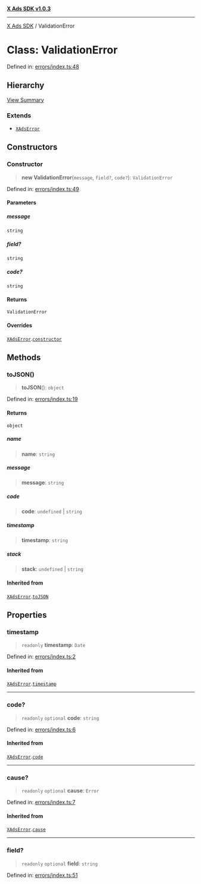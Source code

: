 [**X Ads SDK v1.0.3**](../README.md)

***

[X Ads SDK](../globals.md) / ValidationError

# Class: ValidationError

Defined in: [errors/index.ts:48](https://github.com/kage1020/x-ads-sdk/blob/main/src/errors/index.ts#L48)

## Hierarchy

[View Summary](../hierarchy.md)

### Extends

- [`XAdsError`](XAdsError.md)

## Constructors

### Constructor

> **new ValidationError**(`message`, `field?`, `code?`): `ValidationError`

Defined in: [errors/index.ts:49](https://github.com/kage1020/x-ads-sdk/blob/main/src/errors/index.ts#L49)

#### Parameters

##### message

`string`

##### field?

`string`

##### code?

`string`

#### Returns

`ValidationError`

#### Overrides

[`XAdsError`](XAdsError.md).[`constructor`](XAdsError.md#constructor)

## Methods

### toJSON()

> **toJSON**(): `object`

Defined in: [errors/index.ts:19](https://github.com/kage1020/x-ads-sdk/blob/main/src/errors/index.ts#L19)

#### Returns

`object`

##### name

> **name**: `string`

##### message

> **message**: `string`

##### code

> **code**: `undefined` \| `string`

##### timestamp

> **timestamp**: `string`

##### stack

> **stack**: `undefined` \| `string`

#### Inherited from

[`XAdsError`](XAdsError.md).[`toJSON`](XAdsError.md#tojson)

## Properties

### timestamp

> `readonly` **timestamp**: `Date`

Defined in: [errors/index.ts:2](https://github.com/kage1020/x-ads-sdk/blob/main/src/errors/index.ts#L2)

#### Inherited from

[`XAdsError`](XAdsError.md).[`timestamp`](XAdsError.md#timestamp)

***

### code?

> `readonly` `optional` **code**: `string`

Defined in: [errors/index.ts:6](https://github.com/kage1020/x-ads-sdk/blob/main/src/errors/index.ts#L6)

#### Inherited from

[`XAdsError`](XAdsError.md).[`code`](XAdsError.md#code)

***

### cause?

> `readonly` `optional` **cause**: `Error`

Defined in: [errors/index.ts:7](https://github.com/kage1020/x-ads-sdk/blob/main/src/errors/index.ts#L7)

#### Inherited from

[`XAdsError`](XAdsError.md).[`cause`](XAdsError.md#cause)

***

### field?

> `readonly` `optional` **field**: `string`

Defined in: [errors/index.ts:51](https://github.com/kage1020/x-ads-sdk/blob/main/src/errors/index.ts#L51)
